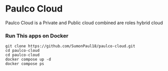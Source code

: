 # Paulco Cloud
Paulco Cloud is a Private and Public cloud combined are roles hybrid cloud

### Run This apps on Docker
```
git clone https://github.com/SumonPaul18/paulco-cloud.git
cd paulco-cloud
cd paulco-cloud
docker compose up -d
docker compose ps
```
```




